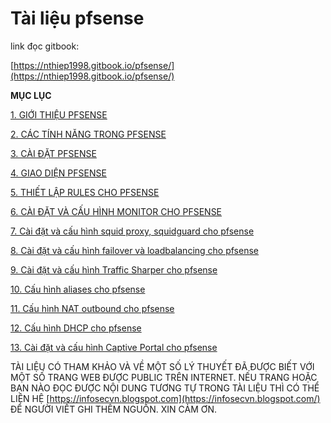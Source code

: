 # Tài liệu pfsense

  
link đọc gitbook: 

[https://nthiep1998.gitbook.io/pfsense/](https://nthiep1998.gitbook.io/pfsense/)

**MỤC LỤC**

[1.  GIỚI THIỆU PFSENSE](1.-gioi-thieu-ve-pfsense.md)

[2.  CÁC TÍNH NĂNG TRONG PFSENSE](2.-cac-tinh-nang-trong-pfsense.md)

[3.  CÀI ĐẶT PFSENSE](3.-cai-dat-pfsense.md)

[4.  GIAO DIỆN PFSENSE](4.-giao-dien-cua-pfsense.md)

[5.  THIẾT LẬP RULES CHO PFSENSE](5.-huong-dan-dat-rules-cho-pfsense.md)

[6.  CÀI ĐẶT VÀ CẤU HÌNH MONITOR CHO PFSENSE](6.-cai-dat-va-cau-hinh-monitor-ntop-cho-pfsense.md)

[7.  Cài đặt và cấu hình squid proxy, squidguard cho pfsense](7.-cai-dat-va-cau-hinh-squid-proxy-squidguard-cho-pfsense.md)

[8.  Cài đặt và cấu hình failover và loadbalancing cho pfsense](8.-cai-dat-va-cau-hinh-failover-va-loadbalancing-cho-pfsense.md)

[9.  Cài đặt và cấu hình Traffic Sharper cho pfsense](9.-cai-dat-va-cau-hinh-traffic-sharper-cho-pfsense.md)

[10.  Cấu hình aliases cho pfsense](10.-cau-hinh-aliases-cho-pfsense.md)

[11.  Cấu hình NAT outbound cho pfsense](11.-cau-hinh-nat-port-outbound-cho-pfsense.md)

[12. Cấu hình DHCP cho pfsense](12.-cau-hinh-dhcp-cho-pfsense.md)

[13. Cài đặt và cấu hình Captive Portal cho pfsense](13.-cau-hinh-captive-portal-cho-pfsense.md)



TÀI LIỆU CÓ THAM KHẢO VÀ VỀ MỘT SỐ LÝ THUYẾT ĐÃ ĐƯỢC BIẾT VỚI MỘT SỐ TRANG WEB ĐƯỢC PUBLIC TRÊN INTERNET. NẾU TRANG HOẶC BẠN NÀO ĐỌC ĐƯỢC NỘI DUNG TƯƠNG TỰ TRONG TÀI LIỆU THÌ CÓ THỂ LIÊN HỆ [https://infosecvn.blogspot.com](https://infosecvn.blogspot.com/) ĐỂ NGƯỜI VIẾT GHI THÊM NGUỒN. XIN CẢM ƠN.  


